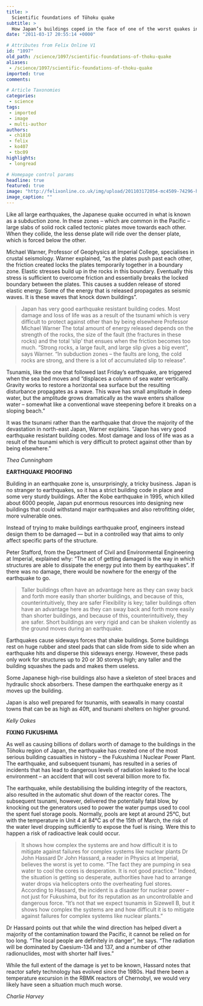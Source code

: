 ```yaml
---
title: >
  Scientific foundations of Tōhoku quake
subtitle: >
  How Japan’s buildings coped in the face of one of the worst quakes in recent history, and the struggle to secure the Fukushima nuclear power plant
date: "2011-03-17 20:55:14 +0000"

# Attributes from Felix Online V1
id: "1097"
old_path: /science/1097/scientific-foundations-of-thoku-quake
aliases:
 - /science/1097/scientific-foundations-of-thoku-quake
imported: true
comments:

# Article Taxonomies
categories:
 - science
tags:
 - imported
 - image
 - multi-author
authors:
 - ch1810
 - felix
 - ko407
 - tbc09
highlights:
 - longread

# Homepage control params
headline: true
featured: true
image: "http://felixonline.co.uk/img/upload/201103172054-mc4509-74296-handout-satellite-image-of-fukushima-daiichi-nuclear-plant-after-earth.jpg"
image_caption: ""
---
```


Like all large earthquakes, the Japanese quake occurred in what is known as a subduction zone. In these zones – which are common in the Pacific – large slabs of solid rock called tectonic plates move towards each other. When they collide, the less dense plate will ride over the denser plate, which is forced below the other.

Michael Warner, Professor of Geophysics at Imperial College, specialises in crustal seismology. Warner explained, “as the plates push past each other, the friction created locks the plates temporarily together in a boundary zone. Elastic stresses build up in the rocks in this boundary. Eventually this stress is sufficient to overcome friction and essentially breaks the locked boundary between the plates. This causes a sudden release of stored elastic energy. Some of the energy that is released propagates as seismic waves. It is these waves that knock down buildings”.
> Japan has very good earthquake resistant building codes. Most damage and loss of life was as a result of the tsunami which is very difficult to protect against other than by being elsewhere
> Professor Michael Warner
The total amount of energy released depends on the strength of the rocks, the size of the fault (the fractures in these rocks) and the total ‘slip’ that ensues when the friction becomes too much. “Strong rocks, a large fault, and large slip gives a big event”, says Warner. “In subduction zones – the faults are long, the cold rocks are strong, and there is a lot of accumulated slip to release”.

Tsunamis, like the one that followed last Friday’s earthquake, are triggered when the sea bed moves and “displaces a column of sea water vertically. Gravity works to restore a horizontal sea surface but the resulting disturbance propagates as a wave. This wave has small amplitude in deep water, but the amplitude grows dramatically as the wave enters shallow water – somewhat like a conventional wave steepening before it breaks on a sloping beach.”

It was the tsunami rather than the earthquake that drove the majority of the devastation in north-east Japan, Warner explains. “Japan has very good earthquake resistant building codes. Most damage and loss of life was as a result of the tsunami which is very difficult to protect against other than by being elsewhere.”

_Thea Cunningham_

__EARTHQUAKE PROOFING__

Building in an earthquake zone is, unsurprisingly, a tricky business. Japan is no stranger to earthquakes, so it has a strict building code in place and some very sturdy buildings. After the Kobe earthquake in 1995, which killed about 6000 people, Japan put enormous resources into designing new buildings that could withstand major earthquakes and also retrofitting older, more vulnerable ones.

Instead of trying to make buildings earthquake proof, engineers instead design them to be damaged — but in a controlled way that aims to only affect specific parts of the structure.

Peter Stafford, from the Department of Civil and Environmental Engineering at Imperial, explained why: “The act of getting damaged is the way in which structures are able to dissipate the energy put into them by earthquakes”. If there was no damage, there would be nowhere for the energy of the earthquake to go.
> Taller buildings often have an advantage here as they can sway back and forth more easily than shorter buildings, and because of this, counterintuitively, they are safer
Flexibility is key; taller buildings often have an advantage here as they can sway back and forth more easily than shorter buildings, and because of this, counterintuitively, they are safer. Short buildings are very rigid and can be shaken violently as the ground moves during an earthquake.

Earthquakes cause sideways forces that shake buildings. Some buildings rest on huge rubber and steel pads that can slide from side to side when an earthquake hits and disperse this sideways energy. However, these pads only work for structures up to 20 or 30 storeys high; any taller and the building squashes the pads and makes them useless.

Some Japanese high-rise buildings also have a skeleton of steel braces and hydraulic shock absorbers. These dampen the earthquake energy as it moves up the building.

Japan is also well prepared for tsunamis, with seawalls in many coastal towns that can be as high as 40ft, and tsunami shelters on higher ground.

_Kelly Oakes_

__FIXING FUKUSHIMA__

As well as causing billions of dollars worth of damage to the buildings in the Tōhoku region of Japan, the earthquake has created one of the most serious building casualties in history – the Fukushima I Nuclear Power Plant. The earthquake, and subsequent tsunami, has resulted in a series of incidents that has lead to dangerous levels of radiation leaked to the local environment – an accident that will cost several billion more to fix.

The earthquake, while destabilising the building integrity of the reactors, also resulted in the automatic shut down of the reactor cores. The subsequent tsunami, however, delivered the potentially fatal blow, by knocking out the generators used to power the water pumps used to cool the spent fuel storage pools. Normally, pools are kept at around 25°C, but with the temperature in Unit 4 at 84°C as of the 15th of March, the risk of the water level dropping sufficiently to expose the fuel is rising. Were this to happen a risk of radioactive leak could occur.
> It shows how complex the systems are and how difficult it is to mitigate against failures for complex systems like nuclear plants
> Dr John Hassard
Dr John Hassard, a reader in Physics at Imperial, believes the worst is yet to come. “The fact they are pumping in sea water to cool the cores is desperation. It is not good practice.” Indeed, the situation is getting so desperate, authorities have had to arrange water drops via helicopters onto the overheating fuel stores. According to Hassard, the incident is a disaster for nuclear power – not just for Fukushima, but for its reputation as an uncontrollable and dangerous force. “It’s not that we expect tsunamis in Sizewell B, but it shows how complex the systems are and how difficult it is to mitigate against failures for complex systems like nuclear plants.”

Dr Hassard points out that while the wind direction has helped divert a majority of the contamination toward the Pacific, it cannot be relied on for too long. “The local people are definitely in danger”, he says. “The radiation will be dominated by Caesium-134 and 137, and a number of other radionuclides, most with shorter half lives.”

While the full extent of the damage is yet to be known, Hassard notes that reactor safety technology has evolved since the 1980s. Had there been a temperature excursion in the RBMK reactors of Chernobyl, we would very likely have seen a situation much much worse.

_Charlie Harvey_
